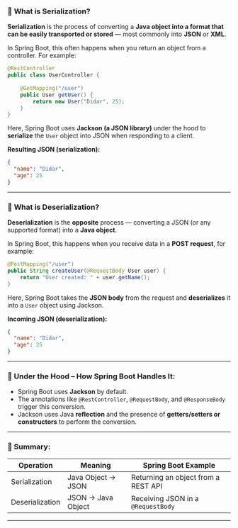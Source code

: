 ### 🔄 **What is Serialization?**

**Serialization** is the process of converting a **Java object into a format that can be easily transported or stored** — most commonly into **JSON** or **XML**.

In Spring Boot, this often happens when you return an object from a controller. For example:

```java
@RestController
public class UserController {
    
    @GetMapping("/user")
    public User getUser() {
        return new User("Didar", 25);
    }
}
```

Here, Spring Boot uses **Jackson (a JSON library)** under the hood to **serialize** the `User` object into JSON when responding to a client.

**Resulting JSON (serialization):**

```json
{
  "name": "Didar",
  "age": 25
}
```

---

### 🔁 **What is Deserialization?**

**Deserialization** is the **opposite** process — converting a JSON (or any supported format) into a **Java object**.

In Spring Boot, this happens when you receive data in a **POST request**, for example:

```java
@PostMapping("/user")
public String createUser(@RequestBody User user) {
    return "User created: " + user.getName();
}
```

Here, Spring Boot takes the **JSON body** from the request and **deserializes** it into a `User` object using Jackson.

**Incoming JSON (deserialization):**

```json
{
  "name": "Didar",
  "age": 25
}
```

---

### 🧠 Under the Hood – How Spring Boot Handles It:

* Spring Boot uses **Jackson** by default.
* The annotations like `@RestController`, `@RequestBody`, and `@ResponseBody` trigger this conversion.
* Jackson uses Java **reflection** and the presence of **getters/setters or constructors** to perform the conversion.

---

### 📌 Summary:

| Operation       | Meaning            | Spring Boot Example                 |
| --------------- | ------------------ | ----------------------------------- |
| Serialization   | Java Object → JSON | Returning an object from a REST API |
| Deserialization | JSON → Java Object | Receiving JSON in a `@RequestBody`  |

---
